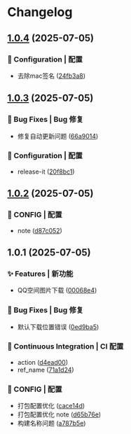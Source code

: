 # Changelog

## [1.0.4](https://github.com/11273/QzonePhoto/compare/v1.0.3...v1.0.4) (2025-07-05)

### 🔨 Configuration | 配置

* 去除mac签名 ([24fb3a8](https://github.com/11273/QzonePhoto/commit/24fb3a8a2bfc36a14a8f36655f60c03e74796920))

## [1.0.3](https://github.com/11273/QzonePhoto/compare/v1.0.2...v1.0.3) (2025-07-05)

### 🐛 Bug Fixes | Bug 修复

* 修复自动更新问题 ([66a9014](https://github.com/11273/QzonePhoto/commit/66a901460e528728fb8132eb0e3f2a13a9fbc92a))

### 🔨 Configuration | 配置

* release-it ([20f8bc1](https://github.com/11273/QzonePhoto/commit/20f8bc1dcd7dad0557b5b0d393c43b2270719f42))

## [1.0.2](https://github.com/11273/QzonePhoto/compare/v1.0.1...v1.0.2) (2025-07-05)

### 🔨 CONFIG | 配置

* note ([d87c052](https://github.com/11273/QzonePhoto/commit/d87c052a27bf9c61e5b7bbcebe150bfa6fdec680))

## 1.0.1 (2025-07-05)

### ✨ Features | 新功能

* QQ空间图片下载 ([00068e4](https://github.com/11273/QzonePhoto/commit/00068e4950d74c1f8af6a4506a1d5f18a8a6fbf9))

### 🐛 Bug Fixes | Bug 修复

* 默认下载位置错误 ([0ed9ba5](https://github.com/11273/QzonePhoto/commit/0ed9ba55a7ed5a0d2bacc959613ae6d87d2f7f33))

### 🔧 Continuous Integration | CI 配置

* action ([d4ead00](https://github.com/11273/QzonePhoto/commit/d4ead003af97d4dcd75de5de9bbd6e5c2449bf28))
* ref_name ([71a1d24](https://github.com/11273/QzonePhoto/commit/71a1d24eb1a8775d034c2b6209b50df02fad5f79))

### 🔨 CONFIG | 配置

* 打包配置优化 ([cace14d](https://github.com/11273/QzonePhoto/commit/cace14d6c2abfcd31b7c92e5253ebb758438c69b))
* 打包配置优化 note ([d65b76e](https://github.com/11273/QzonePhoto/commit/d65b76e93f3dafdbef41ae1cd9c1294e49b83ee6))
* 构建名称问题 ([a787b5e](https://github.com/11273/QzonePhoto/commit/a787b5e03b3d6a1cda5e0b12c42c48bada777d90))
